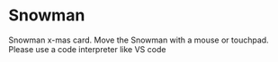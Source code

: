 # Snowman
Snowman x-mas card. Move the Snowman with a mouse or touchpad. Please use a code interpreter like VS code
